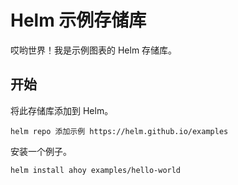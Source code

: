 # Helm 示例存储库

哎哟世界！我是示例图表的 Helm 存储库。

## 开始

将此存储库添加到 Helm。
```
helm repo 添加示例 https://helm.github.io/examples
```

安装一个例子。

```
helm install ahoy examples/hello-world
```
